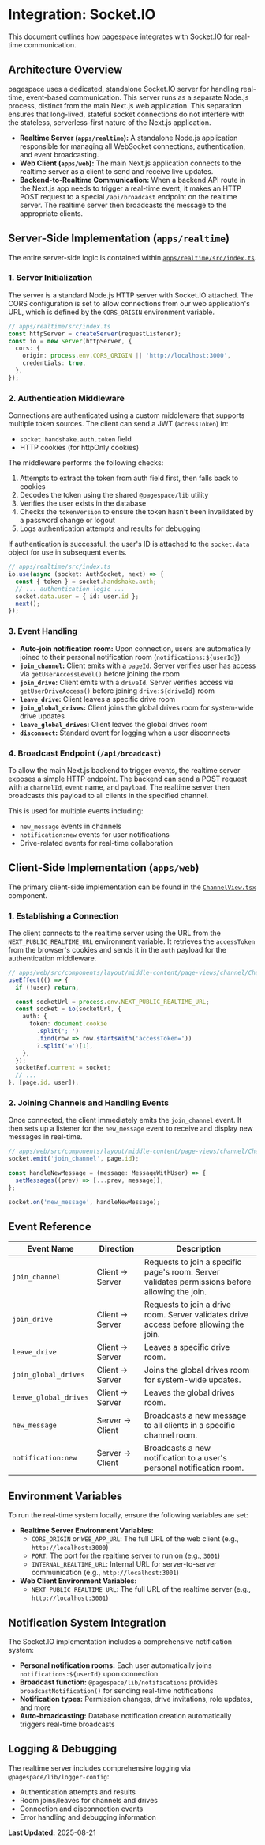 # Integration: Socket.IO

This document outlines how pagespace integrates with Socket.IO for real-time communication.

## Architecture Overview

pagespace uses a dedicated, standalone Socket.IO server for handling real-time, event-based communication. This server runs as a separate Node.js process, distinct from the main Next.js web application. This separation ensures that long-lived, stateful socket connections do not interfere with the stateless, serverless-first nature of the Next.js application.

-   **Realtime Server (`apps/realtime`):** A standalone Node.js application responsible for managing all WebSocket connections, authentication, and event broadcasting.
-   **Web Client (`apps/web`):** The main Next.js application connects to the realtime server as a client to send and receive live updates.
-   **Backend-to-Realtime Communication:** When a backend API route in the Next.js app needs to trigger a real-time event, it makes an HTTP POST request to a special `/api/broadcast` endpoint on the realtime server. The realtime server then broadcasts the message to the appropriate clients.

## Server-Side Implementation (`apps/realtime`)

The entire server-side logic is contained within [`apps/realtime/src/index.ts`](apps/realtime/src/index.ts:1).

### 1. Server Initialization

The server is a standard Node.js HTTP server with Socket.IO attached. The CORS configuration is set to allow connections from our web application's URL, which is defined by the `CORS_ORIGIN` environment variable.

```typescript
// apps/realtime/src/index.ts
const httpServer = createServer(requestListener);
const io = new Server(httpServer, {
  cors: {
    origin: process.env.CORS_ORIGIN || 'http://localhost:3000',
    credentials: true,
  },
});
```

### 2. Authentication Middleware

Connections are authenticated using a custom middleware that supports multiple token sources. The client can send a JWT (`accessToken`) in:
- `socket.handshake.auth.token` field
- HTTP cookies (for httpOnly cookies)

The middleware performs the following checks:
1.  Attempts to extract the token from auth field first, then falls back to cookies
2.  Decodes the token using the shared `@pagespace/lib` utility
3.  Verifies the user exists in the database
4.  Checks the `tokenVersion` to ensure the token hasn't been invalidated by a password change or logout
5.  Logs authentication attempts and results for debugging

If authentication is successful, the user's ID is attached to the `socket.data` object for use in subsequent events.

```typescript
// apps/realtime/src/index.ts
io.use(async (socket: AuthSocket, next) => {
  const { token } = socket.handshake.auth;
  // ... authentication logic ...
  socket.data.user = { id: user.id };
  next();
});
```

### 3. Event Handling

-   **Auto-join notification room:** Upon connection, users are automatically joined to their personal notification room (`notifications:${userId}`)
-   **`join_channel`:** Client emits with a `pageId`. Server verifies user has access via `getUserAccessLevel()` before joining the room
-   **`join_drive`:** Client emits with a `driveId`. Server verifies access via `getUserDriveAccess()` before joining `drive:${driveId}` room
-   **`leave_drive`:** Client leaves a specific drive room
-   **`join_global_drives`:** Client joins the global drives room for system-wide drive updates
-   **`leave_global_drives`:** Client leaves the global drives room
-   **`disconnect`:** Standard event for logging when a user disconnects

### 4. Broadcast Endpoint (`/api/broadcast`)

To allow the main Next.js backend to trigger events, the realtime server exposes a simple HTTP endpoint. The backend can send a POST request with a `channelId`, `event` name, and `payload`. The realtime server then broadcasts this payload to all clients in the specified channel.

This is used for multiple events including:
- `new_message` events in channels
- `notification:new` events for user notifications
- Drive-related events for real-time collaboration

## Client-Side Implementation (`apps/web`)

The primary client-side implementation can be found in the [`ChannelView.tsx`](apps/web/src/components/layout/middle-content/page-views/channel/ChannelView.tsx:1) component.

### 1. Establishing a Connection

The client connects to the realtime server using the URL from the `NEXT_PUBLIC_REALTIME_URL` environment variable. It retrieves the `accessToken` from the browser's cookies and sends it in the `auth` payload for the authentication middleware.

```typescript
// apps/web/src/components/layout/middle-content/page-views/channel/ChannelView.tsx
useEffect(() => {
  if (!user) return;

  const socketUrl = process.env.NEXT_PUBLIC_REALTIME_URL;
  const socket = io(socketUrl, {
    auth: {
      token: document.cookie
        .split('; ')
        .find(row => row.startsWith('accessToken='))
        ?.split('=')[1],
    },
  });
  socketRef.current = socket;
  // ...
}, [page.id, user]);
```

### 2. Joining Channels and Handling Events

Once connected, the client immediately emits the `join_channel` event. It then sets up a listener for the `new_message` event to receive and display new messages in real-time.

```typescript
// apps/web/src/components/layout/middle-content/page-views/channel/ChannelView.tsx
socket.emit('join_channel', page.id);

const handleNewMessage = (message: MessageWithUser) => {
  setMessages((prev) => [...prev, message]);
};

socket.on('new_message', handleNewMessage);
```

## Event Reference

| Event Name              | Direction           | Description                                                                                             |
| ----------------------- | ------------------- | ------------------------------------------------------------------------------------------------------- |
| `join_channel`          | Client → Server     | Requests to join a specific page's room. Server validates permissions before allowing the join.         |
| `join_drive`            | Client → Server     | Requests to join a drive room. Server validates drive access before allowing the join.                 |
| `leave_drive`           | Client → Server     | Leaves a specific drive room.                                                                           |
| `join_global_drives`    | Client → Server     | Joins the global drives room for system-wide updates.                                                  |
| `leave_global_drives`   | Client → Server     | Leaves the global drives room.                                                                          |
| `new_message`           | Server → Client     | Broadcasts a new message to all clients in a specific channel room.                                     |
| `notification:new`      | Server → Client     | Broadcasts a new notification to a user's personal notification room.                                  |

## Environment Variables

To run the real-time system locally, ensure the following variables are set:

-   **Realtime Server Environment Variables:**
    -   `CORS_ORIGIN` or `WEB_APP_URL`: The full URL of the web client (e.g., `http://localhost:3000`)
    -   `PORT`: The port for the realtime server to run on (e.g., `3001`)
    -   `INTERNAL_REALTIME_URL`: Internal URL for server-to-server communication (e.g., `http://localhost:3001`)
-   **Web Client Environment Variables:**
    -   `NEXT_PUBLIC_REALTIME_URL`: The full URL of the realtime server (e.g., `http://localhost:3001`)
## Notification System Integration

The Socket.IO implementation includes a comprehensive notification system:

-   **Personal notification rooms:** Each user automatically joins `notifications:${userId}` upon connection
-   **Broadcast function:** `@pagespace/lib/notifications` provides `broadcastNotification()` for sending real-time notifications
-   **Notification types:** Permission changes, drive invitations, role updates, and more
-   **Auto-broadcasting:** Database notification creation automatically triggers real-time broadcasts

## Logging & Debugging

The realtime server includes comprehensive logging via `@pagespace/lib/logger-config`:

-   Authentication attempts and results
-   Room joins/leaves for channels and drives
-   Connection and disconnection events
-   Error handling and debugging information

**Last Updated:** 2025-08-21